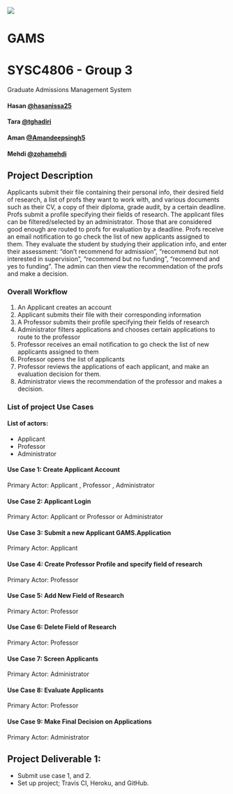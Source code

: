 ![](https://travis-ci.com/hasanissa25/GAMS.svg?token=HEzWgsEdthBJKxtEKe9t&branch=master)
# GAMS
# SYSC4806 - Group 3

Graduate Admissions Management System
#### Hasan [@hasanissa25](https://github.com/hasanissa25)
#### Tara [@tghadiri](https://github.com/tghadiri)
#### Aman [@Amandeepsingh5](https://github.com/Amandeepsingh5)
#### Mehdi [@zohamehdi](https://github.com/zohamehdi) 

## Project Description
Applicants submit their file containing their personal info, their desired field of research, a list of profs they want to work with, and various documents such as their CV, a copy of their diploma, grade audit, by a certain deadline. Profs submit a profile specifying their fields of research. The applicant files can be filtered/selected by an administrator. Those that are considered good enough are routed to profs for evaluation by a deadline. Profs receive an email notification to go check the list of new applicants assigned to them. They evaluate the student by studying their application info, and enter their assessment: “don’t recommend for admission”, “recommend but not interested in supervision”, “recommend but no funding”, “recommend and yes to funding”. The admin can then view the recommendation of the profs and make a decision.

### Overall Workflow 
1. An Applicant creates an account
1. Applicant submits their file with their corresponding information
1. A Professor submits their profile specifying their fields of research
1. Administrator filters applications and chooses certain applications to route to the professor 
1. Professor receives an email notification to go check the list of new applicants assigned to them
1. Professor opens the list of applicants
1. Professor reviews the applications of each applicant, and make an evaluation decision for them.
1. Administrator views the recommendation of the professor and makes a decision.
  
### List of project Use Cases
#### List of actors:
* Applicant
* Professor
* Administrator 

#### Use Case 1: Create Applicant Account 
Primary Actor: Applicant , Professor , Administrator

#### Use Case 2: Applicant Login 
Primary Actor: Applicant or Professor or Administrator

#### Use Case 3: Submit a new Applicant GAMS.Application
Primary Actor: Applicant

#### Use Case 4: Create Professor Profile and specify field of research
Primary Actor: Professor

#### Use Case 5: Add New Field of Research
Primary Actor: Professor

#### Use Case 6: Delete Field of Research
Primary Actor: Professor

#### Use Case 7: Screen Applicants
Primary Actor: Administrator

#### Use Case 8: Evaluate Applicants
Primary Actor: Professor

#### Use Case 9: Make Final Decision on Applications
Primary Actor: Administrator


## Project Deliverable 1:
* Submit use case 1, and 2.
* Set up project; Travis CI, Heroku, and GitHub.
